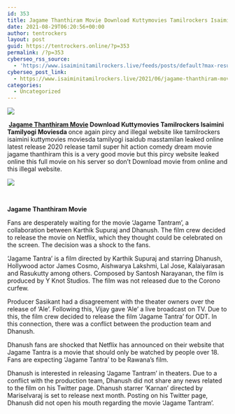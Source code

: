 ```yaml
---
id: 353
title: Jagame Thanthiram Movie Download Kuttymovies Tamilrockers Isaimini Tamilyogi Moviesda
date: 2021-08-29T06:20:56+00:00
author: tentrockers
layout: post
guid: https://tentrockers.online/?p=353
permalink: /?p=353
cyberseo_rss_source:
  - 'https://www.isaiminitamilrockers.live/feeds/posts/default?max-results=150&start-index=1'
cyberseo_post_link:
  - https://www.isaiminitamilrockers.live/2021/06/jagame-thanthiram-movie-download_18.html
categories:
  - Uncategorized
---
```

<div class="media_block">
  <img src="https://1.bp.blogspot.com/-JwMCuqxFoFo/YMx7gQYmexI/AAAAAAAAA48/uT7qW21lW5IC_334WRlJaeIFE2n2aZiOgCLcBGAsYHQ/s72-c/e854879156f0849f3d27a89db88ed039%2B%25281%2529.png" class="media_thumbnail" />
</div>

<meta content="&nbsp; Jagame Thanthiram Movie Download Kuttymovies Tamilrockers Isaimini Tamilyogi Moviesda&nbsp; once again pircy and illegal website like tamilroc..." name="twitter:description" />

  


<center>
</center>

**&nbsp;[Jagame Thanthiram Movie](https://www.tamilrockers.co.nz/jagame-thanthiram-movie-download/) Download Kuttymovies Tamilrockers Isaimini Tamilyogi Moviesda&nbsp;**<span face="&quot;Open Sans&quot;, arial, helvetica, sans-serif">once again pircy and illegal website like tamilrockers isaimini kuttymovies moviesda tamilyogi isaidub masstamilan leaked online latest release 2020 release tamil super hit action comedy dream movie jagame thanthiram this is a very good movie but this pircy website leaked online this full movie on his server so don’t Download movie from online and this illegal website.</span>

<div class="separator">
  <a href="https://www.tamilrockers.co.nz/jagame-thanthiram-movie-download-in-tamilrockers/"><img border="0" data-original-height="250" data-original-width="300" src="https://1.bp.blogspot.com/-JwMCuqxFoFo/YMx7gQYmexI/AAAAAAAAA48/uT7qW21lW5IC_334WRlJaeIFE2n2aZiOgCLcBGAsYHQ/s0/e854879156f0849f3d27a89db88ed039%2B%25281%2529.png" /></a>
</div>

<span face="&quot;Open Sans&quot;, arial, helvetica, sans-serif"><br /></span>

**Jagame Thanthiram Movie&nbsp;**

Fans are desperately waiting for the movie ‘Jagame Tantram’, a collaboration between Karthik Supuraj and Dhanush. The film crew decided to release the movie on Netflix, which they thought could be celebrated on the screen. The decision was a shock to the fans.

‘Jagame Tantra’ is a film directed by Karthik Supuraj and starring Dhanush, Hollywood actor James Cosmo, Aishwarya Lakshmi, Lal Jose, Kalaiyarasan and Rasukutty among others. Composed by Santosh Narayanan, the film is produced by Y Knot Studios. The film was not released due to the Corono curfew.

Producer Sasikant had a disagreement with the theater owners over the release of ‘Ale’. Following this, Vijay gave ‘Ale’ a live broadcast on TV. Due to this, the film crew decided to release the film ‘Jagame Tantra’ for ODT. In this connection, there was a conflict between the production team and Dhanush.

Dhanush fans are shocked that Netflix has announced on their website that Jagame Tantra is a movie that should only be watched by people over 18. Fans are expecting ‘Jagame Tantra’ to be Rawana’s film.

Dhanush is interested in releasing ‘Jagame Tantram’ in theaters. Due to a conflict with the production team, Dhanush did not share any news related to the film on his Twitter page. Dhanush starrer ‘Karnan’ directed by Mariselvaraj is set to release next month. Posting on his Twitter page, Dhanush did not open his mouth regarding the movie ‘Jagame Tantram’.

<center>
</center>